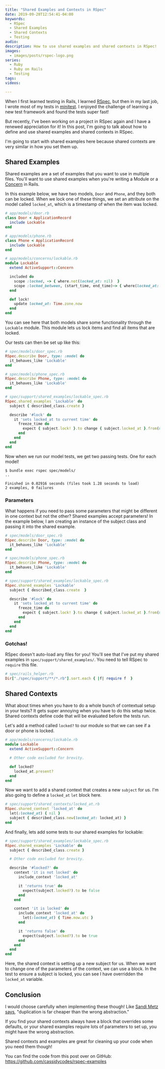 ```yaml
---
title: "Shared Examples and Contexts in RSpec"
date: 2019-09-28T12:54:41-04:00
keywords:
  - RSpec
  - Shared Examples
  - Shared Contexts
  - Testing
audio:
description: How to use shared examples and shared contexts in RSpec!
images:
  - images/posts/rspec-logo.png
series:
  - Ruby
  - Ruby on Rails
  - Testing
tags:
videos:

---
```


When I first learned testing in Rails, I learned [RSpec](http://rspec.info/), but then in my last job, I wrote most of my tests in [minitest](https://github.com/seattlerb/minitest). I enjoyed the challenge of learning a new test framework and found the tests super fast!

But recently, I've been working on a project in RSpec again and I have a renewed appreciation for it! In this post, I'm going to talk about how to define and use shared examples and shared contexts in RSpec.

I'm going to start with shared examples here because shared contexts are very similar in how you set them up.

## Shared Examples

Shared examples are a set of examples that you want to use in multiple files. You'll want to use shared examples when you're writing a Module or a [Concern](https://api.rubyonrails.org/classes/ActiveSupport/Concern.html) in Rails.

In this example below, we have two models, `Door` and `Phone`, and they both can be locked. When we lock one of these things, we set an attribute on the model called `locked_at`, which is a timestamp of when the item was locked.

```ruby
# app/models/door.rb
class Door < ApplicationRecord
  include Lockable
end

# app/models/phone.rb
class Phone < ApplicationRecord
  include Lockable
end

# app/models/concerns/lockable.rb
module Lockable
  extend ActiveSupport::Concern

  included do
    scope :locked, -> { where.not(locked_at: nil)  }
    scope :locked_between, (start_time, end_time)-> { where(locked_at: start_time..end_time)  }
  end

  def lock!
    update locked_at: Time.zone.now
  end
end
```

You can see here that both models share some functionality through the `Lockable` module. This module lets us lock items and find all items that are locked.

Our tests can then be set up like this:

```ruby
# spec/models/door_spec.rb
RSpec.describe Door, type: :model do
  it_behaves_like 'Lockable'
end

# spec/models/phone_spec.rb
RSpec.describe Phone, type: :model do
  it_behaves_like 'Lockable'
end

# spec/support/shared_examples/lockable_spec.rb
RSpec.shared_examples 'Lockable' do
  subject { described_class.create }

  describe '#lock' do
    it 'sets locked_at to current time' do
      freeze_time do
        expect { subject.lock! }.to change { subject.locked_at }.from(nil).to(Time.now.utc)
      end
    end
  end
end
```

Now when we run our model tests, we get two passing tests. One for each model!

```
$ bundle exec rspec spec/models/
..

Finished in 0.02916 seconds (files took 1.28 seconds to load)
2 examples, 0 failures
```

### Parameters

What happens if you need to pass some parameters that might be different in one context but not the other? Shared examples accept parameters! In the example below, I am creating an instance of the subject class and passing it into the shared example.

```ruby
# spec/models/door_spec.rb
RSpec.describe Door, type: :model do
  it_behaves_like 'Lockable'
end

# spec/models/phone_spec.rb
RSpec.describe Phone, type: :model do
  it_behaves_like 'Lockable'
end

# spec/support/shared_examples/lockable_spec.rb
RSpec.shared_examples 'Lockable'
  subject { described_class.create  }

  describe '#lock' do
    it 'sets locked_at to current time' do
      freeze_time do
        expect { subject.lock! }.to change { subject.locked_at }.from(nil).to(Time.now.utc)
      end
    end
  end
end
```

### Gotchas!

RSpec doesn't auto-load any files for you! You'll see that I've put my shared examples in `spec/support/shared_examples/`. You need to tell RSpec to `require` this file.

```ruby
# spec/rails_helper.rb
Dir["./spec/support/**/*.rb"].sort.each { |f| require f  }
```

## Shared Contexts

What about times when you have to do a whole bunch of contextual setup in your tests? It gets super annoying when you have to do this setup twice. Shared contexts define code that will be evaluated before the tests run.

Let's add a method called `locked?` to our module so that we can see if a door or phone is locked.

```ruby
# app/models/concerns/lockable.rb
module Lockable
  extend ActiveSupport::Concern

  # Other code excluded for brevity.

  def locked?
    locked_at.present?
  end
end
```

Now we want to add a shared context that creates a new `subject` for us. I'm also going to define a `locked_at` `let` block here.

```ruby
# spec/support/shared_contexts/locked_at.rb
RSpec.shared_context 'locked_at' do
  let(:locked_at) { nil }
  subject { described_class.new(locked_at: locked_at) }
end
```

And finally, lets add some tests to our shared examples for lockable:

```ruby
# spec/support/shared_examples/lockable_spec.rb
RSpec.shared_examples 'Lockable' do
  subject { described_class.create }

  # Other code excluded for brevity.

  describe '#locked?' do
    context 'it is not locked' do
      include_context 'locked_at'

      it 'returns true' do
        expect(subject.locked?).to be false
      end
    end

    context 'it is locked' do
      include_context 'locked_at' do
        let(:locked_at) { Time.now.utc }
      end

      it 'returns false' do
        expect(subject.locked?).to be true
      end
    end
  end
end
```

Here, the shared context is setting up a new subject for us. When we want to change one of the parameters of the context, we can use a block. In the test to ensure a subject is locked, you can see I have overridden the `locked_at` variable.

## Conclusion

I would choose carefully when implementing these though! Like [Sandi Metz says](https://www.sandimetz.com/blog/2016/1/20/the-wrong-abstraction), "duplication is far cheaper than the wrong abstraction."

If you find your shared contexts always have a block that overrides some defaults, or your shared examples require lots of parameters to set up, you might have the wrong abstraction.

Shared contexts and examples are great for cleaning up your code when you need them though!

You can find the code from this post over on GitHub: https://github.com/cassidycodes/rspec-examples

